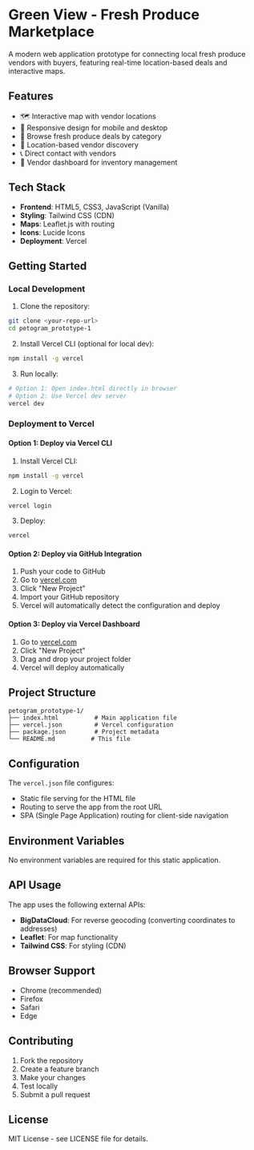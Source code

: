 # Green View - Fresh Produce Marketplace

A modern web application prototype for connecting local fresh produce vendors with buyers, featuring real-time location-based deals and interactive maps.

## Features

- 🗺️ Interactive map with vendor locations
- 📱 Responsive design for mobile and desktop
- 🛒 Browse fresh produce deals by category
- 📍 Location-based vendor discovery
- 📞 Direct contact with vendors
- 🏪 Vendor dashboard for inventory management

## Tech Stack

- **Frontend**: HTML5, CSS3, JavaScript (Vanilla)
- **Styling**: Tailwind CSS (CDN)
- **Maps**: Leaflet.js with routing
- **Icons**: Lucide Icons
- **Deployment**: Vercel

## Getting Started

### Local Development

1. Clone the repository:
```bash
git clone <your-repo-url>
cd petogram_prototype-1
```

2. Install Vercel CLI (optional for local dev):
```bash
npm install -g vercel
```

3. Run locally:
```bash
# Option 1: Open index.html directly in browser
# Option 2: Use Vercel dev server
vercel dev
```

### Deployment to Vercel

#### Option 1: Deploy via Vercel CLI

1. Install Vercel CLI:
```bash
npm install -g vercel
```

2. Login to Vercel:
```bash
vercel login
```

3. Deploy:
```bash
vercel
```

#### Option 2: Deploy via GitHub Integration

1. Push your code to GitHub
2. Go to [vercel.com](https://vercel.com)
3. Click "New Project"
4. Import your GitHub repository
5. Vercel will automatically detect the configuration and deploy

#### Option 3: Deploy via Vercel Dashboard

1. Go to [vercel.com](https://vercel.com)
2. Click "New Project"
3. Drag and drop your project folder
4. Vercel will deploy automatically

## Project Structure

```
petogram_prototype-1/
├── index.html          # Main application file
├── vercel.json         # Vercel configuration
├── package.json        # Project metadata
└── README.md          # This file
```

## Configuration

The `vercel.json` file configures:
- Static file serving for the HTML file
- Routing to serve the app from the root URL
- SPA (Single Page Application) routing for client-side navigation

## Environment Variables

No environment variables are required for this static application.

## API Usage

The app uses the following external APIs:
- **BigDataCloud**: For reverse geocoding (converting coordinates to addresses)
- **Leaflet**: For map functionality
- **Tailwind CSS**: For styling (CDN)

## Browser Support

- Chrome (recommended)
- Firefox
- Safari
- Edge

## Contributing

1. Fork the repository
2. Create a feature branch
3. Make your changes
4. Test locally
5. Submit a pull request

## License

MIT License - see LICENSE file for details.
